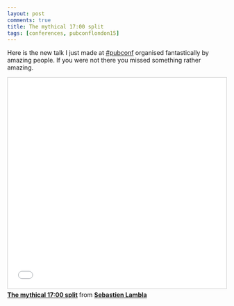 ```yaml
---
layout: post
comments: true
title: The mythical 17:00 split
tags: [conferences, pubconflondon15]
---
```

Here is the new talk I just made at [#pubconf](http://pubconf.io) organised fantastically by amazing people. If you were not there you missed something rather amazing.

<iframe src="//www.slideshare.net/slideshow/embed_code/key/1dMEttCQ438FfU" width="595" height="485" style="border:1px solid #CCC; border-width:1px; margin-bottom:5px; max-width: 100%;" allowfullscreen> </iframe> <div style="margin-bottom:5px"> <strong> <a href="//www.slideshare.net/serialseb/the-mythical-1700-split" title="The mythical 17:00 split" target="_blank">The mythical 17:00 split</a> </strong> from <strong><a href="//www.slideshare.net/serialseb" target="_blank">Sebastien Lambla</a></strong> </div>
